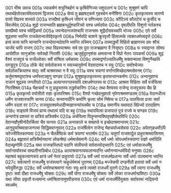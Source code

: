 001  भीष्म उवाच
001a ज्याकर्षणं शत्रुनिबर्हणं च कृषिर्वणिज्या पशुपालनं च
001c शुश्रूषणं चापि तथार्थहेतोरकार्यमेतत्परमं द्विजस्य
002a सेव्यं तु ब्रह्मषट्कर्म गृहस्थेन मनीषिणा
002c कृतकृत्यस्य चारण्ये वासो विप्रस्य शस्यते
003a राजप्रैष्यं कृषिधनं जीवनं च वणिज्यया
003c कौटिल्यं कौलटेयं च कुसीदं च विवर्जयेत्
004a शूद्रो राजन्भवति ब्रह्मबन्धुर्दुश्चारित्र्यो यश्च धर्मादपेतः
004c वृषलीपतिः पिशुनो नर्तकश्च ग्रामप्रैष्यो यश्च भवेद्विकर्मा
005a जपन्वेदानजपंश्चापि राजन्समः शूद्रैर्दासवच्चापि भोज्यः
005c एते सर्वे शूद्रसमा भवन्ति राजन्नेतान्वर्जयेद्देवकृत्ये
006a निर्मर्यादे चाशने क्रूरवृत्तौ हिंसात्मके त्यक्तधर्मस्ववृत्ते
006c हव्यं कव्यं यानि चान्यानि राजन्देयान्यदेयानि भवन्ति तस्मिन्
007a तस्माद्धर्मो विहितो ब्राह्मणस्य दमः शौचं चार्जवं चापि राजन्
007c तथा विप्रस्याश्रमाः सर्व एव पुरा राजन्ब्रह्मणा वै निसृष्टाः
008a यः स्याद्दान्तः सोमप आर्यशीलः सानुक्रोशः सर्वसहो निराशीः
008c ऋजुर्मृदुरनृशंसः क्षमावान्स वै विप्रो नेतरः पापकर्मा
009a शूद्रं वैश्यं राजपुत्रं च राजँल्लोकाः सर्वे संश्रिता धर्मकामाः
009c तस्माद्वर्णाञ्जातिधर्मेषु सक्तान्मत्वा विष्णुर्नेच्छति पाण्डुपुत्र
010a लोके चेदं सर्वलोकस्य न स्याच्चातुर्वर्ण्यं वेदवादाश्च न स्युः
010c सर्वाश्चेज्याः सर्वलोकक्रियाश्च सद्यः सर्वे चाश्रमस्था न वै स्युः
011a यश्च त्रयाणां वर्णानामिच्छेदाश्रमसेवनम्
011c कर्तुमाश्रमदृष्टांश्च धर्मांस्ताञ्शृणु पाण्डव
012a शुश्रूषाकृतकृत्यस्य कृतसन्तानकर्मणः
012c अभ्यनुज्ञाप्य राजानं शूद्रस्य जगतीपते
013a अल्पान्तरगतस्यापि दशधर्मगतस्य वा
013c आश्रमा विहिताः सर्वे वर्जयित्वा निराशिषम्
014a भैक्षचर्यां न तु प्राहुस्तस्य तद्धर्मचारिणः
014c तथा वैश्यस्य राजेन्द्र राजपुत्रस्य चैव हि
015a कृतकृत्यो वयोतीतो राज्ञः कृतपरिश्रमः
015c वैश्यो गच्छेदनुज्ञातो नृपेणाश्रममण्डलम्
016a वेदानधीत्य धर्मेण राजशास्त्राणि चानघ
016c सन्तानादीनि कर्माणि कृत्वा सोमं निषेव्य च
017a पालयित्वा प्रजाः सर्वा धर्मेण वदतां वर
017c राजसूयाश्वमेधादीन्मखानन्यांस्तथैव च
018a समानीय यथापाठं विप्रेभ्यो दत्तदक्षिणः
018c सङ्ग्रामे विजयं प्राप्य तथाल्पं यदि वा बहु
019a स्थापयित्वा प्रजापालं पुत्रं राज्ये च पाण्डव
019c अन्यगोत्रं प्रशस्तं वा क्षत्रियं क्षत्रियर्षभ
020a अर्चयित्वा पितॄन्सम्यक्पितृयज्ञैर्यथाविधि
020c देवान्यज्ञैरृषीन्वेदैरर्चित्वा चैव यत्नतः
021a अन्तकाले च सम्प्राप्ते य इच्छेदाश्रमान्तरम्
021c आनुपूर्व्याश्रमान्राजन्गत्वा सिद्धिमवाप्नुयात्
022a राजर्षित्वेन राजेन्द्र भैक्षचर्याध्वसेवया
022c अपेतगृहधर्मोऽपि चरेज्जीवितकाम्यया
023a न चैतन्नैष्ठिकं कर्म त्रयाणां भरतर्षभ
023c चतुर्णां राजशार्दूल प्राहुराश्रमवासिनाम्
024a बह्वायत्तं क्षत्रियैर्मानवानां लोकश्रेष्ठं धर्ममासेवमानैः
024c सर्वे धर्माः सोपधर्मास्त्रयाणां राज्ञो धर्मादिति वेदाच्छृणोमि
025a यथा राजन्हस्तिपदे पदानि संलीयन्ते सर्वसत्त्वोद्भवानि
025c एवं धर्मान्राजधर्मेषु सर्वान्सर्वावस्थं सम्प्रलीनान्निबोध
026a अल्पाश्रयानल्पफलान्वदन्ति धर्मानन्यान्धर्मविदो मनुष्याः
026c महाश्रयं बहुकल्याणरूपं क्षात्रं धर्मं नेतरं प्राहुरार्याः
027a सर्वे धर्मा राजधर्मप्रधानाः सर्वे धर्माः पाल्यमाना भवन्ति
027c सर्वत्यागो राजधर्मेषु राजंस्त्यागे चाहुर्धर्ममग्र्यं पुराणम्
028a मज्जेत्त्रयी दण्डनीतौ हतायां सर्वे धर्मा न भवेयुर्विरुद्धाः
028c सर्वे धर्माश्चाश्रमाणां गताः स्युः क्षात्रे त्यक्ते राजधर्मे पुराणे
029a सर्वे त्यागा राजधर्मेषु दृष्टाः सर्वा दीक्षा राजधर्मेषु चोक्ताः
029c सर्वे योगा राजधर्मेषु चोक्ताः सर्वे लोका राजधर्मान्प्रविष्टाः
030a यथा जीवाः प्रकृतौ वध्यमाना धर्माश्रितानामुपपीडनाय
030c एवं धर्मा राजधर्मैर्वियुक्ताः सर्वावस्थं नाद्रियन्ते स्वधर्मम् 


